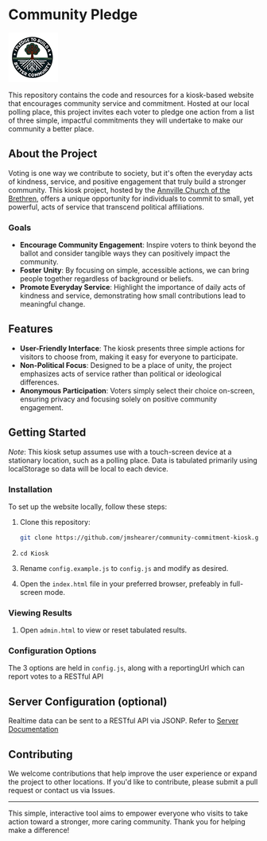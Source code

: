 # Community Pledge

![Community Pledge Logo](Resources/Community%20Pledge%20Logo%20Small.png)

This repository contains the code and resources for a kiosk-based website that encourages community service and commitment. Hosted at our local polling place, this project invites each voter to pledge one action from a list of three simple, impactful commitments they will undertake to make our community a better place.

## About the Project

Voting is one way we contribute to society, but it's often the everyday acts of kindness, service, and positive engagement that truly build a stronger community. This kiosk project, hosted by the [Annville Church of the Brethren](https://www.annvillecob.org), offers a unique opportunity for individuals to commit to small, yet powerful, acts of service that transcend political affiliations.

### Goals

- **Encourage Community Engagement**: Inspire voters to think beyond the ballot and consider tangible ways they can positively impact the community.
- **Foster Unity**: By focusing on simple, accessible actions, we can bring people together regardless of background or beliefs.
- **Promote Everyday Service**: Highlight the importance of daily acts of kindness and service, demonstrating how small contributions lead to meaningful change.

## Features

- **User-Friendly Interface**: The kiosk presents three simple actions for visitors to choose from, making it easy for everyone to participate.
- **Non-Political Focus**: Designed to be a place of unity, the project emphasizes acts of service rather than political or ideological differences.
- **Anonymous Participation**: Voters simply select their choice on-screen, ensuring privacy and focusing solely on positive community engagement.

## Getting Started

*Note*: This kiosk setup assumes use with a touch-screen device at a stationary location, such as a polling place.  Data is tabulated primarily using localStorage so data will be local to each device.

### Installation
To set up the website locally, follow these steps:

1. Clone this repository:  
   ```bash
   git clone https://github.com/jmshearer/community-commitment-kiosk.git

2. ```cd Kiosk```

3. Rename `config.example.js` to `config.js` and modify as desired.

4. Open the `index.html` file in your preferred browser, prefeably in full-screen mode.

### Viewing Results

1. Open `admin.html` to view or reset tabulated results.

### Configuration Options

The 3 options are held in `config.js`, along with a reportingUrl which can report votes to a RESTful API

## Server Configuration (optional)
Realtime data can be sent to a RESTful API via JSONP.  Refer to [Server Documentation](/Server)



## Contributing

We welcome contributions that help improve the user experience or expand the project to other locations. If you'd like to contribute, please submit a pull request or contact us via Issues.

---

This simple, interactive tool aims to empower everyone who visits to take action toward a stronger, more caring community. Thank you for helping make a difference!
